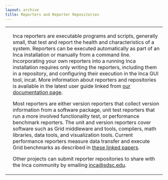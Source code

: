 ```yaml
---
layout: archive
title: Reporters and Reporter Repositories
---
```


<table class="noborder">
<tbody>
<tr>
<td valign="top"><img src="http://inca.sdsc.edu/inca/files/www/reporter.jpg" alt="" /></td>
<td valign="top">
<p>Inca reporters are executable programs and scripts, generally small, that test and report the health and characteristics of a system. Reporters can be executed automatically as part of an Inca installation or manually from a command line. Incorporating your own reporters into a running Inca installation requires only writing the reporters, including them in a repository, and configuring their execution in the Inca GUI tool, incat. More information about reporters and repositories is available in the latest user guide linked from <a href="/documentation">our documentation page</a>.</p>
<p>Most reporters are either version reporters that collect version information from a software package, unit test reporters that run a more involved functionality test, or performance benchmark reporters. The unit and version reporters cover software such as Grid middleware and tools, compilers, math libraries, data tools, and visualization tools. Current performance reporters measure data transfer and execute Grid benchmarks as described in <a href="/users#pubs">these linked papers</a>.</p>
<p>Other projects can submit reporter repositories to share with the Inca community by emailing <a href="mailto:inca@sdsc.edu">inca@sdsc.edu</a>.</p>
</td>
</tr>
</tbody>
</table>
